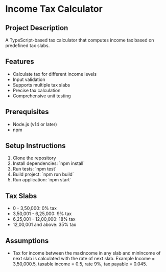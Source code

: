 # Income Tax Calculator

## Project Description
A TypeScript-based tax calculator that computes income tax based on predefined tax slabs.

## Features
- Calculate tax for different income levels
- Input validation
- Supports multiple tax slabs
- Precise tax calculation
- Comprehensive unit testing

## Prerequisites
- Node.js (v14 or later)
- npm

## Setup Instructions
1. Clone the repository
2. Install dependencies: \`npm install\`
3. Run tests: \`npm test\`
4. Build project: \`npm run build\`
5. Run application: \`npm start\`

## Tax Slabs
- 0 - 3,50,000: 0% tax
- 3,50,001 - 6,25,000: 9% tax
- 6,25,001 - 12,00,000: 18% tax
- 12,00,001 and above: 35% tax

## Assumptions
- Tax for income between the maxIncome in any slab and minIncome of next slab is calculated with the rate of next slab. Example Income = 3,50,000.5, taxable income = 0.5, rate 9%, tax payable = 0.045.